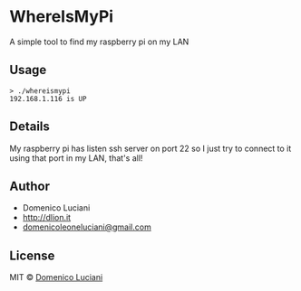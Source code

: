 # WhereIsMyPi
A simple tool to find my raspberry pi on my LAN

## Usage
```
> ./whereismypi
192.168.1.116 is UP
```

## Details
My raspberry pi has listen ssh server on port 22 so I just try to connect to it using that port in my LAN, that's all!

## Author
* Domenico Luciani
* http://dlion.it
* domenicoleoneluciani@gmail.com

## License
MIT © [Domenico Luciani](https://github.com/DLion)
